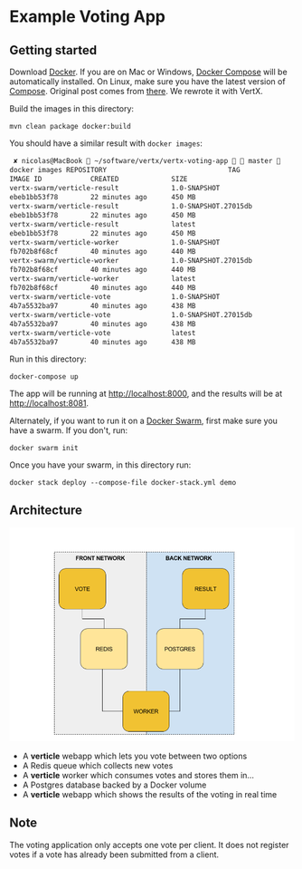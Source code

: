 Example Voting App
=========

Getting started
---------------

Download [Docker](https://www.docker.com/products/overview). If you are on Mac or Windows, [Docker Compose](https://docs.docker.com/compose) will be automatically installed. On Linux, make sure you have the latest version of [Compose](https://docs.docker.com/compose/install/).
Original post comes from [there](https://github.com/docker/example-voting-app). We rewrote it with VertX.

Build the images in this directory:
```
mvn clean package docker:build
```

You should have a similar result with `docker images`:


```
 ✘ nicolas@MacBook  ~/software/vertx/vertx-voting-app   master  docker images REPOSITORY                              TAG                    IMAGE ID            CREATED             SIZE
vertx-swarm/verticle-result             1.0-SNAPSHOT           ebeb1bb53f78        22 minutes ago      450 MB
vertx-swarm/verticle-result             1.0-SNAPSHOT.27015db   ebeb1bb53f78        22 minutes ago      450 MB
vertx-swarm/verticle-result             latest                 ebeb1bb53f78        22 minutes ago      450 MB
vertx-swarm/verticle-worker             1.0-SNAPSHOT           fb702b8f68cf        40 minutes ago      440 MB
vertx-swarm/verticle-worker             1.0-SNAPSHOT.27015db   fb702b8f68cf        40 minutes ago      440 MB
vertx-swarm/verticle-worker             latest                 fb702b8f68cf        40 minutes ago      440 MB
vertx-swarm/verticle-vote               1.0-SNAPSHOT           4b7a5532ba97        40 minutes ago      438 MB
vertx-swarm/verticle-vote               1.0-SNAPSHOT.27015db   4b7a5532ba97        40 minutes ago      438 MB
vertx-swarm/verticle-vote               latest                 4b7a5532ba97        40 minutes ago      438 MB
```

Run in this directory:
```
docker-compose up
```
The app will be running at [http://localhost:8000](http://localhost:8000), and the results will be at [http://localhost:8081](http://localhost:8081).

Alternately, if you want to run it on a [Docker Swarm](https://docs.docker.com/engine/swarm/), first make sure you have a swarm. If you don't, run:
```
docker swarm init
```
Once you have your swarm, in this directory run:
```
docker stack deploy --compose-file docker-stack.yml demo
```

Architecture
-----

![Architecture diagram](architecture.png)

* A **verticle** webapp which lets you vote between two options
* A Redis queue which collects new votes
* A **verticle** worker which consumes votes and stores them in…
* A Postgres database backed by a Docker volume
* A **verticle** webapp which shows the results of the voting in real time

Note
----

The voting application only accepts one vote per client. It does not register votes if a vote has already been submitted from a client.

